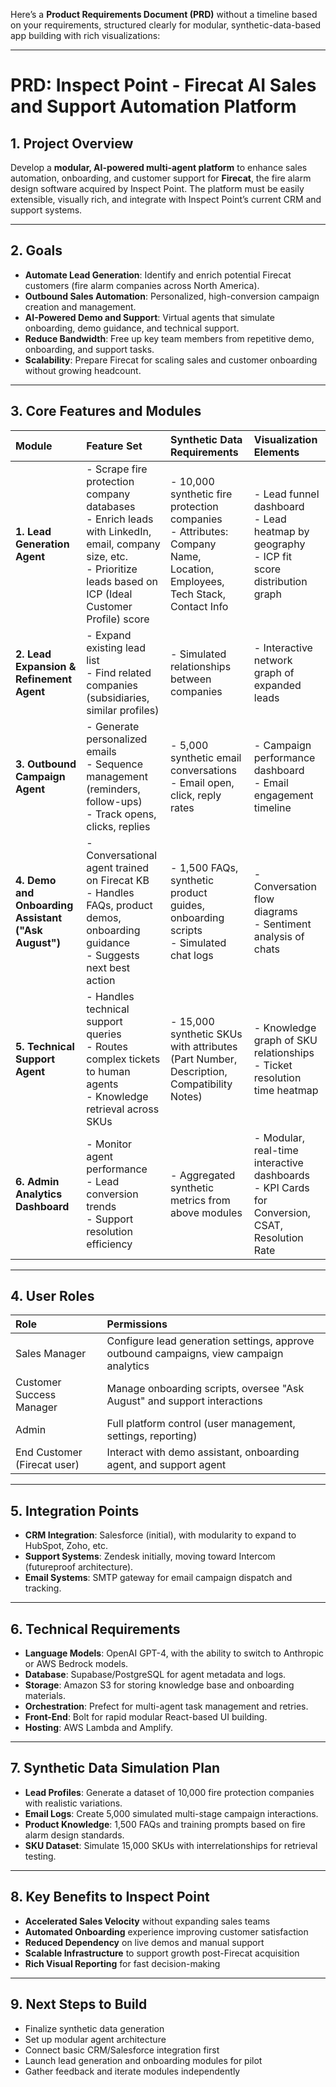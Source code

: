 Here’s a **Product Requirements Document (PRD)** without a timeline based on your requirements, structured clearly for modular, synthetic-data-based app building with rich visualizations:

---

# **PRD: Inspect Point - Firecat AI Sales and Support Automation Platform**

## 1. **Project Overview**
Develop a **modular, AI-powered multi-agent platform** to enhance sales automation, onboarding, and customer support for **Firecat**, the fire alarm design software acquired by Inspect Point. The platform must be easily extensible, visually rich, and integrate with Inspect Point’s current CRM and support systems.

---

## 2. **Goals**
- **Automate Lead Generation**: Identify and enrich potential Firecat customers (fire alarm companies across North America).
- **Outbound Sales Automation**: Personalized, high-conversion campaign creation and management.
- **AI-Powered Demo and Support**: Virtual agents that simulate onboarding, demo guidance, and technical support.
- **Reduce Bandwidth**: Free up key team members from repetitive demo, onboarding, and support tasks.
- **Scalability**: Prepare Firecat for scaling sales and customer onboarding without growing headcount.

---

## 3. **Core Features and Modules**

| **Module** | **Feature Set** | **Synthetic Data Requirements** | **Visualization Elements** |
|:------------|:----------------|:---------------------------------|:----------------------------|
| **1. Lead Generation Agent** | - Scrape fire protection company databases<br>- Enrich leads with LinkedIn, email, company size, etc.<br>- Prioritize leads based on ICP (Ideal Customer Profile) score | - 10,000 synthetic fire protection companies<br>- Attributes: Company Name, Location, Employees, Tech Stack, Contact Info | - Lead funnel dashboard<br>- Lead heatmap by geography<br>- ICP fit score distribution graph |
| **2. Lead Expansion & Refinement Agent** | - Expand existing lead list<br>- Find related companies (subsidiaries, similar profiles) | - Simulated relationships between companies | - Interactive network graph of expanded leads |
| **3. Outbound Campaign Agent** | - Generate personalized emails<br>- Sequence management (reminders, follow-ups)<br>- Track opens, clicks, replies | - 5,000 synthetic email conversations<br>- Email open, click, reply rates | - Campaign performance dashboard<br>- Email engagement timeline |
| **4. Demo and Onboarding Assistant ("Ask August")** | - Conversational agent trained on Firecat KB<br>- Handles FAQs, product demos, onboarding guidance<br>- Suggests next best action | - 1,500 FAQs, synthetic product guides, onboarding scripts<br>- Simulated chat logs | - Conversation flow diagrams<br>- Sentiment analysis of chats |
| **5. Technical Support Agent** | - Handles technical support queries<br>- Routes complex tickets to human agents<br>- Knowledge retrieval across SKUs | - 15,000 synthetic SKUs with attributes (Part Number, Description, Compatibility Notes) | - Knowledge graph of SKU relationships<br>- Ticket resolution time heatmap |
| **6. Admin Analytics Dashboard** | - Monitor agent performance<br>- Lead conversion trends<br>- Support resolution efficiency | - Aggregated synthetic metrics from above modules | - Modular, real-time interactive dashboards<br>- KPI Cards for Conversion, CSAT, Resolution Rate |

---

## 4. **User Roles**

| **Role** | **Permissions** |
|:---------|:----------------|
| Sales Manager | Configure lead generation settings, approve outbound campaigns, view campaign analytics |
| Customer Success Manager | Manage onboarding scripts, oversee "Ask August" and support interactions |
| Admin | Full platform control (user management, settings, reporting) |
| End Customer (Firecat user) | Interact with demo assistant, onboarding agent, and support agent |

---

## 5. **Integration Points**
- **CRM Integration**: Salesforce (initial), with modularity to expand to HubSpot, Zoho, etc.
- **Support Systems**: Zendesk initially, moving toward Intercom (futureproof architecture).
- **Email Systems**: SMTP gateway for email campaign dispatch and tracking.

---

## 6. **Technical Requirements**
- **Language Models**: OpenAI GPT-4, with the ability to switch to Anthropic or AWS Bedrock models.
- **Database**: Supabase/PostgreSQL for agent metadata and logs.
- **Storage**: Amazon S3 for storing knowledge base and onboarding materials.
- **Orchestration**: Prefect for multi-agent task management and retries.
- **Front-End**: Bolt for rapid modular React-based UI building.
- **Hosting**: AWS Lambda and Amplify.

---

## 7. **Synthetic Data Simulation Plan**
- **Lead Profiles**: Generate a dataset of 10,000 fire protection companies with realistic variations.
- **Email Logs**: Create 5,000 simulated multi-stage campaign interactions.
- **Product Knowledge**: 1,500 FAQs and training prompts based on fire alarm design standards.
- **SKU Dataset**: Simulate 15,000 SKUs with interrelationships for retrieval testing.

---

## 8. **Key Benefits to Inspect Point**
- **Accelerated Sales Velocity** without expanding sales teams
- **Automated Onboarding** experience improving customer satisfaction
- **Reduced Dependency** on live demos and manual support
- **Scalable Infrastructure** to support growth post-Firecat acquisition
- **Rich Visual Reporting** for fast decision-making

---

## 9. **Next Steps to Build**
- Finalize synthetic data generation
- Set up modular agent architecture
- Connect basic CRM/Salesforce integration first
- Launch lead generation and onboarding modules for pilot
- Gather feedback and iterate modules independently
